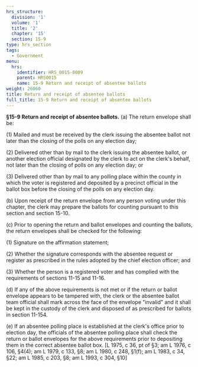 ```yaml
---
hrs_structure:
  division: '1'
  volume: '1'
  title: '2'
  chapter: '15'
  section: 15-9
type: hrs_section
tags:
  - Government
menu:
  hrs:
    identifier: HRS_0015-0009
    parent: HRS0015
    name: 15-9 Return and receipt of absentee ballots
weight: 26060
title: Return and receipt of absentee ballots
full_title: 15-9 Return and receipt of absentee ballots
---
```

**§15-9 Return and receipt of absentee ballots.** (a) The return envelope shall be:

(1) Mailed and must be received by the clerk issuing the absentee ballot not later than the closing of the polls on any election day;

(2) Delivered other than by mail to the clerk issuing the absentee ballot, or another election official designated by the clerk to act on the clerk's behalf, not later than the closing of polls on any election day; or

(3) Delivered other than by mail to any polling place within the county in which the voter is registered and deposited by a precinct official in the ballot box before the closing of the polls on any election day.

(b) Upon receipt of the return envelope from any person voting under this chapter, the clerk may prepare the ballots for counting pursuant to this section and section 15-10.

(c) Prior to opening the return and ballot envelopes and counting the ballots, the return envelopes shall be checked for the following:

(1) Signature on the affirmation statement;

(2) Whether the signature corresponds with the absentee request or register as prescribed in the rules adopted by the chief election officer; and

(3) Whether the person is a registered voter and has complied with the requirements of sections 11-15 and 11-16.

(d) If any of the above requirements is not met or if the return or ballot envelope appears to be tampered with, the clerk or the absentee ballot team official shall mark across the face of the envelope "invalid" and it shall be kept in the custody of the clerk and disposed of as prescribed for ballots in section 11-154.

(e) If an absentee polling place is established at the clerk's office prior to election day, the officials of the absentee polling place shall check the return or ballot envelopes for the above requirements prior to depositing them in the correct absentee ballot box. [L 1975, c 36, pt of §3; am L 1976, c 106, §4(4); am L 1979, c 133, §8; am L 1980, c 248, §1(f); am L 1983, c 34, §22; am L 1985, c 203, §8; am L 1993, c 304, §10]